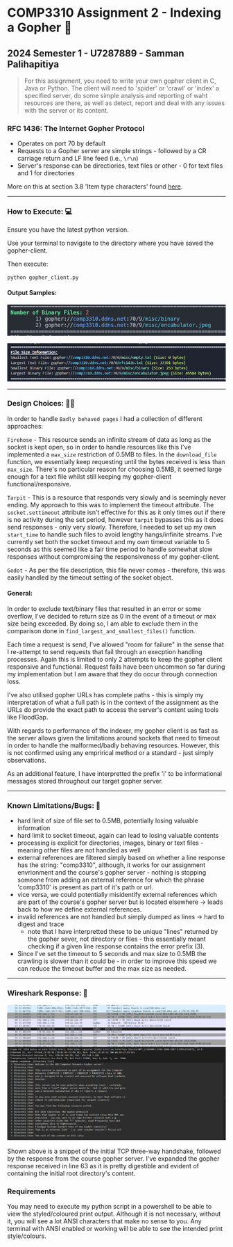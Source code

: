 # COMP3310 Assignment 2 - Indexing a Gopher 🎉

## 2024 Semester 1 - U7287889 - Samman Palihapitiya

> For this assignment, you need to write your own gopher client in C, Java or Python. The client will need to 'spider' or 'crawl' or 'index' a specified server, do some simple analysis and reporting of waht resources are there, as well as detect, report and deal with any issues with the server or its content.

### RFC 1436: The Internet Gopher Protocol

* Operates on port 70 by default
* Requests to a Gopher server are simple strings - followed by a CR carriage return and LF line feed (i.e., `\r\n`)
* Server's response can be directiories, text files or other - 0 for text files and 1 for directories

More on this at section 3.8 'Item type characters' found [here](https://www.rfc-editor.org/rfc/rfc1436).

---

### How to Execute: 💻

Ensure you have the latest python version.

Use your terminal to navigate to the directory where you have saved the gopher-client.

Then execute:

```
python gopher_client.py
```

#### Output Samples:

![1713793850201](image/README/1713793850201.png)

![1713167042256](image/README/1713167042256.png)

---

### Design Choices: 👨‍🔧

In order to handle `Badly behaved pages` I had a collection of different approaches:

`Firehose` - This resource sends an infinite stream of data as long as the socket is kept open, so in order to handle resources like this I've implemented a `max_size` restriction of 0.5MB to files. In the `download_file` function, we essentially keep requesting until the bytes received is less than `max_size`. There's no particular reason for choosing 0.5MB, it seemed large enough for a text file whilst still keeping my gopher-client functional/responsive.

`Tarpit` - This is a resource that responds very slowly and is seemingly never ending. My approach to this was to implement the timeout attribute. The `socket.settimeout` attribute isn't effective for this as it only times out if there is no activity during the set period, however `tarpit` bypasses this as it does send responses - only very slowly. Therefore, I needed to set up my own `start_time` to handle such files to avoid lengthy hangs/infinite streams. I've currently set both the socket timeout and my own timeout variable to 5 seconds as this seemed like a fair time period to handle somewhat slow responses without compromising the responsiveness of my gopher-client.

`Godot` - As per the file description, this file never comes - therefore, this was easily handled by the timeout setting of the socket object.

#### General:

In order to exclude text/binary files that resulted in an error or some overflow, I've decided to return size as 0 in the event of a timeout or max size being exceeded. By doing so, I am able to exclude them in the comparison done in `find_largest_and_smallest_files()` function.

Each time a request is send, I've allowed "room for failure" in the sense that I re-attempt to send requests that fail through an execption handling processes. Again this is limited to only 2 attempts to keep the gopher client responsive and functional. Request fails have been uncommon so far during my implementation but I am aware that they do occur through connection loss.

I've also utilised gopher URLs has complete paths - this is simply my interpretation of what a full path is in the context of the assignment as the URLs do provide the exact path to access the server's content using tools like FloodGap.

With regards to performance of the indexer, my gopher client is as fast as the server allows given the limitations around sockets that need to timeout in order to handle the malformed/badly behaving resources. However, this is not confirmed using any emprirical method or a standard - just simply observations.

As an additional feature, I have interpretted the prefix 'i' to be informational messages stored throughout our target gopher server.

---

### Known Limitations/Bugs: 🤕

* hard limit of size of file set to 0.5MB, potentially losing valuable information
* hard limit to socket timeout, again can lead to losing valuable contents
* processing is explicit for directories, images, binary or text files - meaning other files are not handled as well
* external references are filtered simply based on whether a line response has the string: "comp3310", although, it works for our assignment envrionment and the course's gopher server - nothing is stopping someone from adding an external reference for which the phrase 'comp3310' is present as part of it's path or url.
* vice versa, we could potentially misidentify external references which are part of the course's gopher server but is located elsewhere -> leads back to how we define external references.
* invalid references are not handled but simply dumped as lines -> hard to digest and trace
  * note that I have interpretted these to be unique "lines" returned by the gopher sever, not directory or files - this essentially meant checking if a given line response contains the error prefix (3).
* Since I've set the timeout to 5 seconds and max size to 0.5MB the crawling is slower than it could be - in order to improve this speed we can reduce the timeout buffer and the max size as needed.

---

### Wireshark Response: 🦈

![1712630563240](image/README/1712630563240.png)

Shown above is a snippet of the initial TCP three-way handshake, followed by the response from the course gopher server. I've expanded the gopher response received in line 63 as it is pretty digestible and evident of containing the initial root directory's content.

### Requirements

You may need to execute my python script in a powershell to be able to view the styled/coloured print output. Although it is not necessary, without it, you will see a lot ANSI characters that make no sense to you.
Any terminal with ANSI enabled or working will be able to see the intended print style/colours.
